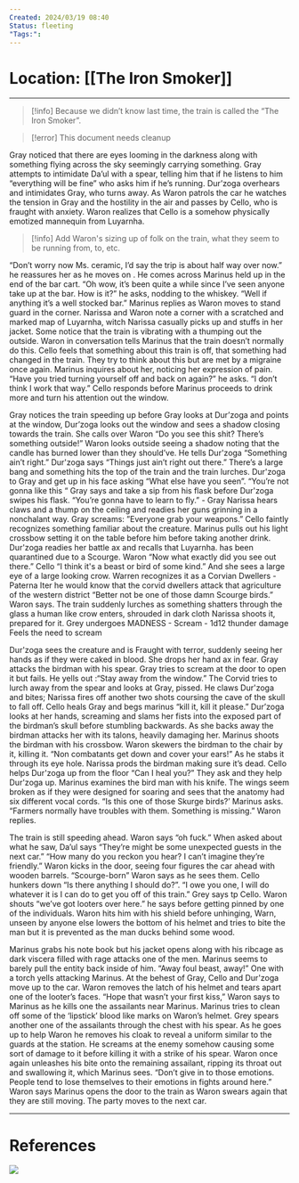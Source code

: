 ```yaml
---
Created: 2024/03/19 08:40
Status: fleeting
"Tags:":
---
```

# Location: [[The Iron Smoker]]
---
> [!info] Because we didn’t know last time, the train is called the “The Iron Smoker”. 

> [!error] This document needs cleanup

Gray noticed that there are eyes looming in the darkness along with something flying across the sky seemingly carrying something. Gray attempts to intimidate Da’ul with a spear, telling him that if he listens to him “everything will be fine” who asks him if he’s running. Dur’zoga overhears and intimidates Gray, who turns away. As Waron patrols the car he watches the tension in Gray and the hostility in the air and passes by Cello, who is fraught with anxiety. Waron realizes that Cello is a somehow physically emotized mannequin from Luyarnha.

> [!info] Add Waron's sizing up of folk on the train, what they seem to be running from, to, etc.

“Don’t worry now Ms. ceramic, I’d say the trip is about half way over now.” he reassures her as he moves on . He comes across Marinus held up in the end of the bar cart. “Oh wow, it’s been quite a while since I’ve seen anyone take up at the bar. How is it?” he asks, nodding to the whiskey. “Well if anything it’s a well stocked bar.” Marinus replies as Waron moves to stand guard in the corner. Narissa and Waron note a corner with a scratched and marked map of Luyarnha, witch Narissa casually picks up and stuffs in her jacket. Some notice that the train is vibrating with a thumping out the outside. Waron in conversation tells Marinus that the train doesn’t normally do this. Cello feels that something about this train is off, that something had changed in the train. They try to think about this but are met by a migraine once again. Marinus inquires about her, noticing her expression of pain. “Have you tried turning yourself off and back on again?” he asks. “I don’t think I work that way.” Cello responds before Marinus proceeds to drink more and turn his attention out the window.
    
Gray notices the train speeding up before Gray looks at Dur’zoga and points at the window, Dur’zoga looks out the window and sees a shadow closing towards the train. She calls over Waron “Do you see this shit? There’s something outside!” Waron looks outside seeing a shadow noting that the candle has burned lower than they should’ve. He tells Dur'zoga “Something ain’t right.” Dur'zoga says “Things just ain’t right out there.” There’s a large bang and something hits the top of the train and the train lurches. Dur'zoga to Gray and get up in his face asking “What else have you seen”. “You’re not gonna like this “ Gray says and take a sip from his flask before Dur'zoga swipes his flask. “You’re gonna have to learn to fly.” - Gray Narissa hears claws and a thump on the ceiling and readies her guns grinning in a nonchalant way. Gray screams: ”Everyone grab your weapons.” Cello faintly recognizes something familiar about the creature. Marinus pulls out his light crossbow setting it on the table before him before taking another drink. Dur'zoga readies her battle ax and recalls that Luyarnha. has been quarantined due to a Scourge. Waron “Now what exactly did you see out there.” Cello “I think it's a beast or bird of some kind.” And she sees a large eye of a large looking crow. Warren recognizes it as a Corvian Dwellers - Paterna Iter he would know that the corvid dwellers attack that agriculture of the western district “Better not be one of those damn Scourge birds.” Waron says. The train suddenly lurches as something shatters through the glass a human like crow enters, shrouded in dark cloth Narissa shoots it, prepared for it. Grey undergoes MADNESS - Scream - 1d12 thunder damage Feels the need to scream
    
Dur'zoga sees the creature and is Fraught with terror, suddenly seeing her hands as if they were caked in blood. She drops her hand ax in fear. Gray attacks the birdman with his spear. Gray tries to scream at the door to open it but fails. He yells out :“Stay away from the window.” The Corvid tries to lurch away from the spear and looks at Gray, pissed. He claws Dur'zoga and bites; Narissa fires off another two shots coursing the cave of the skull to fall off. Cello heals Gray and begs marinus “kill it, kill it please.” Dur’zoga looks at her hands, screaming and slams her fists into the exposed part of the birdman’s skull before stumbling backwards. As she backs away the birdman attacks her with its talons, heavily damaging her. Marinus shoots the birdman with his crossbow. Waron skewers the birdman to the chair by it, killing it. “Non combatants get down and cover your ears!” As he stabs it through its eye hole. Narissa prods the birdman making sure it’s dead. Cello helps Dur'zoga up from the floor “Can I heal you?” They ask and they help Dur'zoga up. Marinus examines the bird man with his knife. The wings seem broken as if they were designed for soaring and sees that the anatomy had six different vocal cords. “Is this one of those Skurge birds?’ Marinus asks. “Farmers normally have troubles with them. Something is missing.” Waron replies.
    
The train is still speeding ahead. Waron says “oh fuck.” When asked about what he saw, Da’ul says “They’re might be some unexpected guests in the next car.” “How many do you reckon you hear? I can’t imagine they’re friendly.” Waron kicks in the door, seeing four figures the car ahead with wooden barrels. “Scourge-born” Waron says as he sees them. Cello hunkers down “Is there anything I should do?”. “I owe you one, I will do whatever it is I can do to get you off of this train.” Grey says tp Cello. Waron shouts “we’ve got looters over here.” he says before getting pinned by one of the individuals. Waron hits him with his shield before unhinging, Warn, unseen by anyone else lowers the bottom of his helmet and tries to bite the man but it is prevented as the man ducks behind some wood.
    
Marinus grabs his note book but his jacket opens along with his ribcage as dark viscera filled with rage attacks one of the men. Marinus seems to barely pull the entity back inside of him. “Away foul beast, away!” One with a torch yells attacking Marinus. At the behest of Gray, Cello and Dur'zoga move up to the car. Waron removes the latch of his helmet and tears apart one of the looter’s faces. “Hope that wasn’t your first kiss,” Waron says to Marinus as he kills one the assailants near Marinus. Marinus tries to clean off some of the ‘lipstick’ blood like marks on Waron’s helmet. Grey spears another one of the assailants through the chest with his spear. As he goes up to help Waron he removes his cloak to reveal a uniform similar to the guards at the station. He screams at the enemy somehow causing some sort of damage to it before killing it with a strike of his spear. Waron once again unleashes his bite onto the remaining assailant, ripping its throat out and swallowing it, which Marinus sees. “Don’t give in to those emotions. People tend to lose themselves to their emotions in fights around here.” Waron says Marinus opens the door to the train as Waron swears again that they are still moving. The party moves to the next car.

---
# References
![](https://www.youtube.com/watch?v=fmSamHju3Mc&list=PLmwaCUBw5TkIrGOm_CqB8MDqyrkhJmSse&index=2)